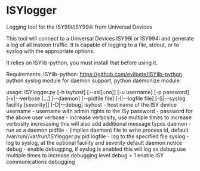 ISYlogger
=========

Logging tool for the ISY99i/ISY994i from Universal Devices

This tool will connect to a Universal Devices ISY99i or ISY994i and
generate a log of all Insteon traffic. It is capable of logging to
a file, stdout, or to syslog with the appropriate options.

It relies on ISYlib-python, you must install that before using it. 

Requirements:
	ISYlib-python: https://github.com/evilpete/ISYlib-python
	python syslog module
	for daemon support, python daemonize module

usage: ISYlogger.py [-h isyhost] [--ssl[=no]] [-u username] [-p password] [-v|--verbose [...] [--daemon] [--pidfile file] [-l|--logfile file] [-S|--syslog facility.[severity]] [-D|--debug]
        isyhost  - host name of the ISY device
        username - username with admin rights to the ISy
        password - password for the above user
        verbose  - increase verbosity, use multiple times to increase verbosity
                   incresasing this will also add additional message types
        daemon   - run as a daemon
        pidfile  - (implies daemon) file to write process id,
                   default /var/run//var/run/ISYlogger.py.pid
        logfile  - log to the specified file
        syslog   - log to syslog, at the optional facility and severity
                   default daemon.notice
        debug    - enable debugging, if syslog is enabled this will log as debug
                   use multiple times to increase debugging level
                   debug > 1 enable ISY communications debugging

